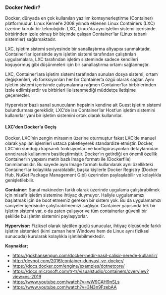 ### Docker Nedir?
Docker, dünyada en çok kullanılan yazılım konteynerleştirme (Container) platformudur. Linux Kernel’e 2008 yılında eklenen Linux Containers (LXC) üzerine kurulu bir teknolojidir. LXC, Linux’da aynı işletim sistemi içerisinde birbirinden izole olmuş bir biçimde çalışan Container’lar (Linux tabanlı sistemler) sağlamaktadır.

LXC, işletim sistemi seviyesinde bir sanallaştırma altyapısı sunmaktadır. Container’lar içerisinde aynı işletim sistemi tarafından çalıştırılan uygulamalara, LXC tarafından işletim sisteminde sadece kendileri koşuyormuş gibi düşünmeleri için bir sanallaştırma ortamı sağlanmıştır.

LXC, Container’lara işletim sistemi tarafından sunulan dosya sistemi, ortam değişkenleri, vb fonksiyonları her bir Container’a özgü olarak sağlar. Aynı işletim sistemi içerisinde çalışmalarına rağmen Container’lar birbirlerinden izole edilmişlerdir ve birbirleri ile istenmediği müddetçe iletişime geçemezler.

Hypervisor bazlı sanal sunucuların hepsinin kendine ait Guest işletim sistemi bulundurması gereklidir, LXC’de ise Container’lar Host’un işletim sistemini kullanırlar yani bir işletim sistemini ortak olarak kullanırlar.

#### LXC'den Docker'a Geçiş
Docker, LXC’nin zengin mirasının üzerine oturmuştur fakat LXC’de manuel olarak yapılan işlemleri ustaca paketleyerek standardize etmiştir. Docker, LXC’nin sunduğu kapsamlı fonksiyonları ve konfigürasyonları detaylarından arındırarak kullanımını basitleştirmiştir. Docker’ın getirdiği en önemli özellik Container’ın yapısını metin bazlı Image formatı ile (Dockerfile) tanımlamasıdır. Bu sayede aynı Image formatı kullanılarak aynı özellikteki Container’lar kolaylıkla yaratılabilir, başka kişilerle Docker Registry (Docker Hub, NuGet Package Management Gibi) üzerinden paylaşılabilir ve kolaylıkla genişletilebilir.

**Container:** Sanal makineden farklı olarak üzerinde uygulama çalıştırabilmek için misafir işletim sistemine ihtiyaç duymuyor. Haliyle uygulamamızı başlatmak için de boot etmemiz gereken bir sistem yok. Bu da uygulamamızı saniyeler içerisinde çalıştırabilmemizi sağlıyor. Container yapısında tek bir işletim sistemi var, o da zaten çalışıyor ve tüm containerlar güvenli bir şekilde bu işletim sistemini paylaşıyorlar.

**Hypervisor:** Fiziksel olarak işletilen güçlü sunucular, ihtiyaç ölçüsünde farklı işletim sistemleri (kimi zaman hem Windows hem de Linux aynı fiziksel sunucuda) kurularak kolaylıkla işletilebilmektedir.

**Kaynaklar;**
-	https://gokhansengun.com/docker-nedir-nasil-calisir-nerede-kullanilir/ 
-	http://devnot.com/2016/container-dunyasi-ve-docker/ 
-	https://docs.docker.com/engine/examples/dotnetcore/
-	https://docs.microsoft.com/tr-tr/visualstudio/containers/overview?view=vs-2019
-	https://www.youtube.com/watch?v=wW9CAH9nSLs
-	https://www.youtube.com/watch?v=3N3n9FzebAA
